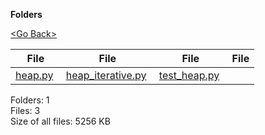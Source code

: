 **Folders**

[&lt;Go Back&gt;](../right.html)

  

<table><thead><tr class="header"><th><strong>File</strong></th><th><strong>File</strong></th><th><strong>File</strong></th><th><strong>File</strong></th></tr></thead><tbody><tr class="odd"><td><a href="heap.py">heap.py</a> </td><td><a href="heap_iterative.py">heap_iterative.py</a> </td><td><a href="test_heap.py">test_heap.py</a> </td><td></td></tr></tbody></table>

Folders: 1  
Files: 3  
Size of all files: 5256 KB
